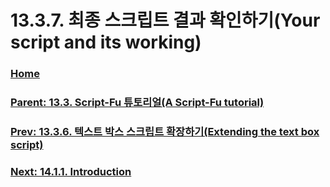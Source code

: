 # 13.3.7. 최종 스크립트 결과 확인하기(Your script and its working)

### [Home](./00-home.md)
### [Parent: 13.3. Script-Fu 튜토리얼(A Script-Fu tutorial)](./13-03-00-a-script-fu-tutorial.md)
### [Prev: 13.3.6. 텍스트 박스 스크립트 확장하기(Extending the text box script)](./13-03-06-extending-the-text-box-script.md)
### [Next: 14.1.1. Introduction](./14-01-01-introduction.md)
